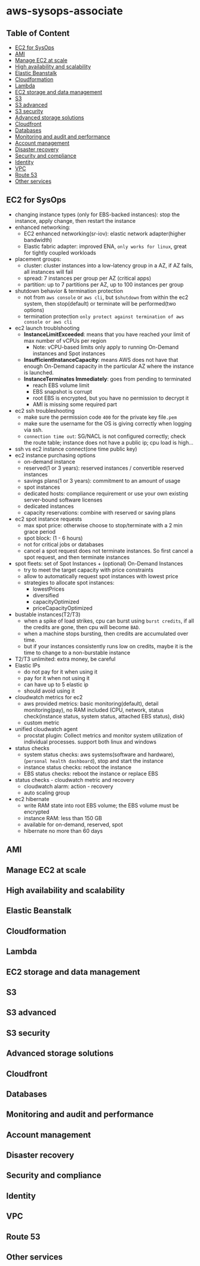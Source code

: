 # aws-sysops-associate

## Table of Content

- [EC2 for SysOps](#ec2-for-sysops)
- [AMI](#ami)
- [Manage EC2 at scale](#manage-ec2-at-scale)
- [High availability and scalability](#high-availability-and-scalability)
- [Elastic Beanstalk](#elastic-beanstalk)
- [Cloudformation](#cloudformation)
- [Lambda](#lambda)
- [EC2 storage and data management](#ec2-storage-and-data-management)
- [S3](#s3)
- [S3 advanced](#s3-advanced)
- [S3 security](#s3-security)
- [Advanced storage solutions](#advanced-storage-solutions)
- [Cloudfront](#cloudfront)
- [Databases](#databases)
- [Monitoring and audit and performance](#monitoring-and-audit-and-performance)
- [Account management](#account-management)
- [Disaster recovery](#disaster-recovery)
- [Security and compliance](#security-and-compliance)
- [Identity](#identity)
- [VPC](#vpc)
- [Route 53](#route-53)
- [Other services](#other-services)


## EC2 for SysOps

- changing instance types (only for EBS-backed instances): stop the instance, apply change, then restart the instance
- enhanced networking:
  - EC2 enhanced networking(sr-iov): elastic network adapter(higher bandwidth)
  - Elastic fabric adapter: improved ENA, `only works for linux`, great for tightly coupled workloads
- placement groups:
  - cluster: cluster instances into a low-latency group in a AZ, if AZ fails, all instances will fail
  - spread: 7 instances per group per AZ (critical apps)
  - partition: up to 7 partitions per AZ, up to 100 instances per group
- shutdown behavior & termination protection
  - not from `aws console` or `aws cli`, but `$shutdown` from within the ec2 system, then stop(default) or terminate will be performed(two options)
  - termination protection `only protect against termination of aws console or aws cli`
- ec2 launch troublshooting
  - **InstanceLimitExceeded**: means that you have reached your limit of max number of vCPUs per region
    - Note: vCPU-based limits only apply to running On-Demand instances and Spot instances
  - **InsufficientInstanceCapacity**: means AWS does not have that enough On-Demand capacity in the particular AZ where the instance is launched.
  - **InstanceTerminates Immediately**: goes from pending to terminated
    - reach EBS volume limit
    - EBS snapshot is corrupt
    - root EBS is encrypted, but you have no permission to decrypt it
    - AMI is missing some required part
- ec2 ssh troubleshooting
  - make sure the permission code `400` for the private key file`.pem`
  - make sure the username for the OS is giving correctly when logging via ssh.
  - `connection time out`: SG/NACL is not configured correctly; check the route table; instance does not have a public ip; cpu load is high...
- ssh vs ec2 instance connect(one time public key)
- ec2 instance purchasing options
  - on-demand instance
  - reserved(1 or 3 years): reserved instances / convertible reserved instances
  - savings plans(1 or 3 years): commitment to an amount of usage
  - spot instances
  - dedicated hosts: compliance requirement or use your own existing server-bound software licenses
  - dedicated instances
  - capacity reservations: combine with reserved or saving plans
- ec2 spot instance requests
  - max spot price: otherwise choose to stop/terminate with a 2 min grace period
  - spot block: (1 - 6 hours) 
  - not for critical jobs or databases
  - cancel a spot request does not terminate instances. So first cancel a spot request, and then terminate instances
- spot fleets: set of Spot Instances + (optional) On-Demand Instances
  - try to meet the target capacity with price constraints
  - allow to automatically request spot instances with lowest price
  - strategies to allocate spot instances:
    - lowestPrices
    - diversified
    - capacityOptimized
    - priceCapacityOptimized
- bustable instances(T2/T3)
  - when a spike of load strikes, cpu can burst using `burst credits`, if all the credits are gone, then cpu will become `BAD`.
  - when a machine stops bursting, then credits are accumulated over time.
  - but if your instances consistently runs low on credits, maybe it is the time to change to a non-burstable instance
- T2/T3 unlimited: extra money, be careful
- Elastic IPs
  - do not pay for it when using it
  - pay for it when not using it
  - can have up to 5 elastic ip
  - should avoid using it
- cloudwatch metrics for ec2
  - aws provided metrics: basic monitoring(default), detail monitoring(pay), no RAM included (CPU, network, status check(instance status, system status, attached EBS status), disk)
  - custom metric 
- unified cloudwatch agent
  - procstat plugin: Collect metrics and monitor system utilization of individual processes. support both linux and windows
- status checks
  - system status checks: aws systems(software and hardware), (`personal health dashboard`), stop and start the instance
  - instance status checks: reboot the instance
  - EBS status checks: reboot the instance or replace EBS
- status checks - cloudwatch metric and recovery
  - cloudwatch alarm: action - recovery
  - auto scaling group
- ec2 hibernate
  - write RAM state into root EBS volume; the EBS volume must be encrypted
  - instance RAM: less than 150 GB
  - available for on-demand, reserved, spot
  - hibernate no more than 60 days



## AMI
## Manage EC2 at scale
## High availability and scalability
## Elastic Beanstalk
## Cloudformation
## Lambda
## EC2 storage and data management
## S3
## S3 advanced
## S3 security
## Advanced storage solutions
## Cloudfront
## Databases
## Monitoring and audit and performance
## Account management
## Disaster recovery
## Security and compliance
## Identity
## VPC
## Route 53
## Other services
